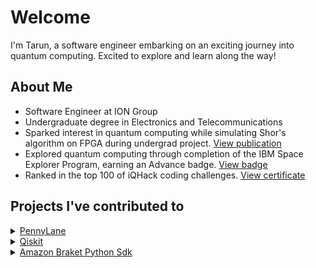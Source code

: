 # Welcome

I'm Tarun, a software engineer embarking on an exciting journey into quantum computing. Excited to explore and learn along the way!

## About Me

- Software Engineer at ION Group
- Undergraduate degree in Electronics and Telecommunications
- Sparked interest in quantum computing while simulating Shor's algorithm on FPGA during undergrad project. [View publication](https://ieeexplore.ieee.org/document/9807860)
- Explored quantum computing through completion of the IBM Space Explorer Program, earning an Advance badge. [View badge](https://www.credly.com/badges/28fb91b1-077d-45e3-8f1a-77a383ee392c/public_url)
- Ranked in the top 100 of iQHack coding challenges. [View certificate](https://cloud.pennylane.ai/profiles/ob/certificates/permalink/1cd1d437-e93c-4455-acd0-b9738e61cd67)

## Projects I've contributed to
<details>
<summary>
    <a href="https://github.com/PennyLaneAI/pennylane" target="_blank">
      PennyLane 
    </a>
</summary>

- Enhanced the testing framework by implementing `assert_equal` in
  [PR #5780](https://github.com/PennyLaneAI/pennylane/pull/5780). This feature
  not only compares two operators but also provides detailed explanations
  for any differences, improving deb
- Implemented `QutritChannel` functionality in  [PR #5973](https://github.com/PennyLaneAI/pennylane/pull/5793) operation, addressing [Issue #5649](https://github.com/PennyLaneAI/pennylane/issues/5649).
  This work enabled noise model support for qutrits in quantum computing simulations, extending the framework's capabilities beyond qubits,
  with added methods and tests to ensure robustness and accuracy.
- **Enhanced Shot Sampling Efficiency:** Improved PennyLane's shot sampling
  process by implementing the `shots.bins()` method in
  [PR #5433](https://github.com/PennyLaneAI/pennylane/pull/5433). This update
  enables efficient sampling by processing shot quantities in partitions,
  reducing redundancy and improving overall performance.
- Few bug fixes

</details>
<details>
<summary>
    <a href="" target="_blank">
     Qiskit 
    </a>
</summary>

 - Contributed to fixing the [Issue #12106](https://github.com/Qiskit/qiskit/issues/12106) in `synth_cnot_count_full_pmh` which synthesizes linear reversible circuits for a given quantum state.

</details>
<details>
<summary>
    <a href="https://github.com/amazon-braket/amazon-braket-sdk-python" target="_blank">
      Amazon Braket Python Sdk
    </a>
</summary>

- Resolved [Issue #603](https://github.com/amazon-braket/amazon-braket-sdk-python/issues/603) by addressing conflicts 
where `FreeParameter` names clashed with OpenQASM reserved keywords in [PR #999](https://github.com/amazon-braket/amazon-braket-sdk-python/pull/999).


## Stats
[![GitHub stats](https://github-readme-stats.vercel.app/api?username=Tarun-Kumar07&show_icons=true&theme=radical)](https://github.com/Tarun-Kumar07/Tarun-Kumar07) <br>
📝✨ P.S. It's my 2024 new year resolution to contribute to open source!

## Socials!
 <a href="https://www.linkedin.com/in/tarun-kumar-allamsetty/">
            <img src="assets /linkedin.svg" alt="LinkedIn">
 </a>
